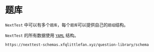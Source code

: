 # 题库
`NextTest` 中可以有多个`题库`，每个`题库`可以提供自己的`题组`结构。

`NextTest` 的所有数据使用 [`YAML`](https://yaml.org/) 结构。

```
https://nexttest-schemas.xfqlittlefan.xyz/question-library/schema
```